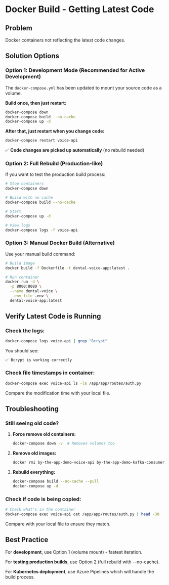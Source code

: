 # Docker Build - Getting Latest Code

## Problem
Docker containers not reflecting the latest code changes.

## Solution Options

### Option 1: Development Mode (Recommended for Active Development)
The `docker-compose.yml` has been updated to mount your source code as a volume.

**Build once, then just restart:**
```bash
docker-compose down
docker-compose build --no-cache
docker-compose up -d
```

**After that, just restart when you change code:**
```bash
docker-compose restart voice-api
```

✅ **Code changes are picked up automatically** (no rebuild needed)

### Option 2: Full Rebuild (Production-like)
If you want to test the production build process:

```bash
# Stop containers
docker-compose down

# Build with no cache
docker-compose build --no-cache

# Start
docker-compose up -d

# View logs
docker-compose logs -f voice-api
```

### Option 3: Manual Docker Build (Alternative)
Use your manual build command:

```bash
# Build image
docker build -f Dockerfile -t dental-voice-app:latest .

# Run container
docker run -d \
  -p 8000:8080 \
  --name dental-voice \
  --env-file .env \
  dental-voice-app:latest
```

## Verify Latest Code is Running

### Check the logs:
```bash
docker-compose logs voice-api | grep "Bcrypt"
```

You should see:
```
✅ Bcrypt is working correctly
```

### Check file timestamps in container:
```bash
docker-compose exec voice-api ls -la /app/app/routes/auth.py
```

Compare the modification time with your local file.

## Troubleshooting

### Still seeing old code?

1. **Force remove old containers:**
   ```bash
   docker-compose down -v  # Removes volumes too
   ```

2. **Remove old images:**
   ```bash
   docker rmi by-the-app-demo-voice-api by-the-app-demo-kafka-consumer
   ```

3. **Rebuild everything:**
   ```bash
   docker-compose build --no-cache --pull
   docker-compose up -d
   ```

### Check if code is being copied:
```bash
# Check what's in the container
docker-compose exec voice-api cat /app/app/routes/auth.py | head -30
```

Compare with your local file to ensure they match.

## Best Practice

For **development**, use Option 1 (volume mount) - fastest iteration.

For **testing production builds**, use Option 2 (full rebuild with --no-cache).

For **Kubernetes deployment**, use Azure Pipelines which will handle the build process.
